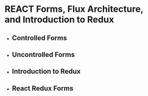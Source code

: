 # REACT Forms, Flux Architecture, and Introduction to Redux
- ## Controlled Forms
- ## Uncontrolled Forms
- ## Introduction to Redux
- ## React Redux Forms
